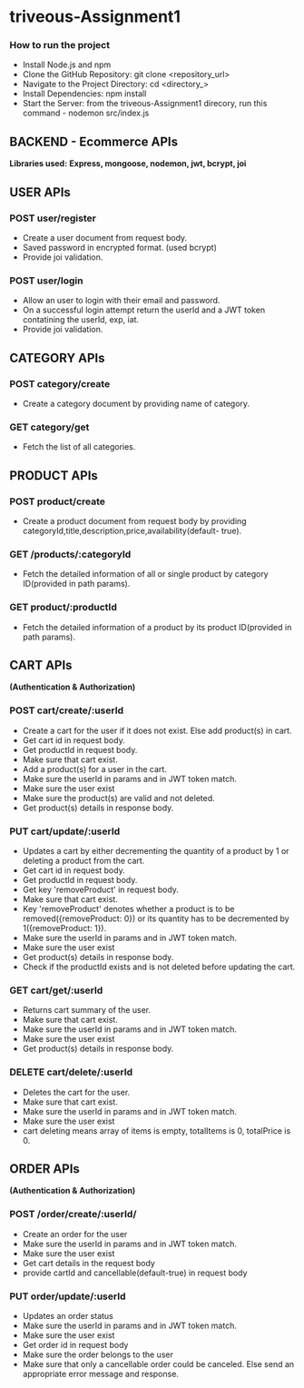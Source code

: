 # triveous-Assignment1
### How to run the project
- Install Node.js and npm
- Clone the GitHub Repository: git clone <repository_url>
- Navigate to the Project Directory: cd <directory_> 
- Install Dependencies: npm  install
- Start the Server: from the triveous-Assignment1 direcory, run this command - nodemon src/index.js

## BACKEND - Ecommerce APIs

**Libraries used:**
**Express, mongoose, nodemon, jwt, bcrypt, joi**

## USER APIs

### POST user/register
- Create a user document from request body.
- Saved password in encrypted format. (used bcrypt)
- Provide joi validation.

### POST user/login
- Allow an user to login with their email and password.
- On a successful login attempt return the userId and a JWT token contatining the userId, exp, iat.
- Provide joi validation.


## CATEGORY APIs

### POST category/create
- Create a category document by providing name of category.

### GET category/get
- Fetch the list of all categories.


## PRODUCT APIs

### POST product/create
- Create a product document from request body by providing categoryId,title,description,price,availability(default- true).

### GET /products/:categoryId
- Fetch the detailed information of all or single product by category ID(provided in path params).

### GET product/:productId
- Fetch the detailed information of a product by its product ID(provided in path params).



## CART APIs
**(Authentication & Authorization)**

### POST cart/create/:userId
- Create a cart for the user if it does not exist. Else add product(s) in cart.
- Get cart id in request body.
- Get productId in request body.
- Make sure that cart exist.
- Add a product(s) for a user in the cart.
- Make sure the userId in params and in JWT token match.
- Make sure the user exist
- Make sure the product(s) are valid and not deleted.
- Get product(s) details in response body.

### PUT cart/update/:userId
- Updates a cart by either decrementing the quantity of a product by 1 or deleting a product from the cart.
- Get cart id in request body.
- Get productId in request body.
- Get key 'removeProduct' in request body. 
- Make sure that cart exist.
- Key 'removeProduct' denotes whether a product is to be removed({removeProduct: 0}) or its quantity has to be decremented by 1({removeProduct: 1}).
- Make sure the userId in params and in JWT token match.
- Make sure the user exist
- Get product(s) details in response body.
- Check if the productId exists and is not deleted before updating the cart.

### GET cart/get/:userId
- Returns cart summary of the user.
- Make sure that cart exist.
- Make sure the userId in params and in JWT token match.
- Make sure the user exist
- Get product(s) details in response body.

### DELETE cart/delete/:userId
- Deletes the cart for the user.
- Make sure that cart exist.
- Make sure the userId in params and in JWT token match.
- Make sure the user exist
- cart deleting means array of items is empty, totalItems is 0, totalPrice is 0.


## ORDER APIs
**(Authentication & Authorization)**

### POST /order/create/:userId/
- Create an order for the user
- Make sure the userId in params and in JWT token match.
- Make sure the user exist
- Get cart details in the request body
- provide cartId and cancellable(default-true) in request body

### PUT order/update/:userId
- Updates an order status
- Make sure the userId in params and in JWT token match.
- Make sure the user exist
- Get order id in request body
- Make sure the order belongs to the user
- Make sure that only a cancellable order could be canceled. Else send an appropriate error message and response.